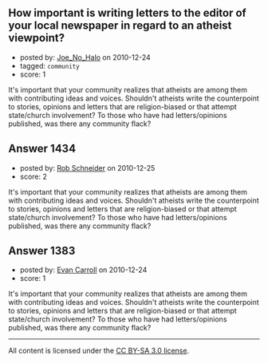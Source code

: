 ## How important is writing letters to the editor of your local newspaper in regard to an atheist viewpoint?

- posted by: [Joe_No_Halo](https://stackexchange.com/users/-1/159-joe-no-halo) on 2010-12-24
- tagged: `community`
- score: 1

It's important that your community realizes that atheists are among them with contributing ideas and voices. Shouldn't atheists write the counterpoint to stories, opinions and letters that are religion-biased or that attempt state/church involvement? To those who have had letters/opinions published, was there any community flack?  




## Answer 1434

- posted by: [Rob Schneider](https://stackexchange.com/users/-1/149-rob-schneider) on 2010-12-25
- score: 2

It's important that your community realizes that atheists are among them with contributing ideas and voices. Shouldn't atheists write the counterpoint to stories, opinions and letters that are religion-biased or that attempt state/church involvement? To those who have had letters/opinions published, was there any community flack?  




## Answer 1383

- posted by: [Evan Carroll](https://stackexchange.com/users/-1/5-evan-carroll) on 2010-12-24
- score: 1

It's important that your community realizes that atheists are among them with contributing ideas and voices. Shouldn't atheists write the counterpoint to stories, opinions and letters that are religion-biased or that attempt state/church involvement? To those who have had letters/opinions published, was there any community flack?  





---

All content is licensed under the [CC BY-SA 3.0 license](https://creativecommons.org/licenses/by-sa/3.0/).
